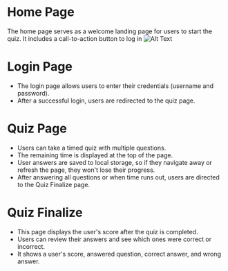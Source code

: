 # Home Page
The home page serves as a welcome landing page for users to start the quiz. It includes a call-to-action button to log in
![Alt Text]([https://raw.githubusercontent.com/yourusername/yourrepository/branchname/path/to/your/image.jpg](https://github.com/chrisprojs/Dot-Internship-Test/blob/main/examples/Home.png))

# Login Page
- The login page allows users to enter their credentials (username and password).
- After a successful login, users are redirected to the quiz page.

# Quiz Page
- Users can take a timed quiz with multiple questions.
- The remaining time is displayed at the top of the page.
- User answers are saved to local storage, so if they navigate away or refresh the page, they won't lose their progress.
- After answering all questions or when time runs out, users are directed to the Quiz Finalize page.

# Quiz Finalize
- This page displays the user's score after the quiz is completed.
- Users can review their answers and see which ones were correct or incorrect.
- It shows a user's score, answered question, correct answer, and wrong answer.
